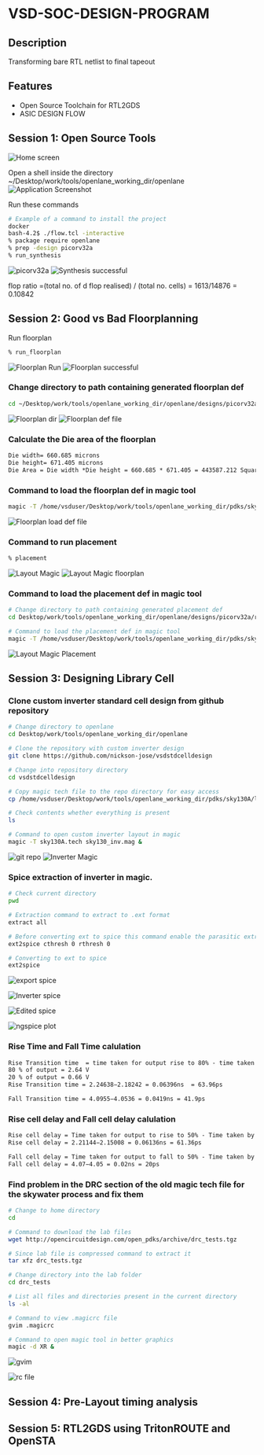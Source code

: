 
# VSD-SOC-DESIGN-PROGRAM

## Description
Transforming bare RTL netlist to final tapeout

## Features
- Open Source Toolchain for RTL2GDS
- ASIC DESIGN FLOW

## Session 1: Open Source Tools
![Home screen](assets/screen1.png)

Open a shell inside the directory  ~/Desktop/work/tools/openlane_working_dir/openlane
![Application Screenshot](assets/screen2.png)

Run these commands
```bash
# Example of a command to install the project
docker
bash-4.2$ ./flow.tcl -interactive
% package require openlane
% prep -design picorv32a
% run_synthesis
```

![picorv32a](assets/screen3.png)
![Synthesis successful](assets/screen4.png)


flop ratio =(total no. of d flop realised) / (total no. cells)
           = 1613/14876
           = 0.10842


## Session 2: Good vs Bad Floorplanning

Run floorplan
```bash
% run_floorplan
```
![Floorplan Run](assets/screen5.png)
![Floorplan successful](assets/screen6.png)


### Change directory to path containing generated floorplan def
```bash
cd ~/Desktop/work/tools/openlane_working_dir/openlane/designs/picorv32a/runs/04-10_15-44/tmp/floorplan
```
![Floorplan dir](assets/screen7.png)
![Floorplan def file](assets/screen8.png)

### Calculate the Die area of the floorplan
```markdown
Die width= 660.685 microns
Die height= 671.405 microns 
Die Area = Die width *Die height = 660.685 * 671.405 = 443587.212 Square microns
```

### Command to load the floorplan def in magic tool
```bash
magic -T /home/vsduser/Desktop/work/tools/openlane_working_dir/pdks/sky130A/libs.tech/magic/sky130A.tech lef read ../../tmp/merged.lef def read picorv32a.floorplan.def &
```
![Floorplan load def file](assets/screen9.png)

### Command to run placement
```bash
% placement
```
![Layout Magic](assets/screen10.png)
![Layout Magic floorplan](assets/screen11.png)

### Command to load the placement def in magic tool
```bash
# Change directory to path containing generated placement def
cd Desktop/work/tools/openlane_working_dir/openlane/designs/picorv32a/runs/17-03_12-06/results/placement/

# Command to load the placement def in magic tool
magic -T /home/vsduser/Desktop/work/tools/openlane_working_dir/pdks/sky130A/libs.tech/magic/sky130A.tech lef read ../../tmp/merged.lef def read picorv32a.placement.def &
```
![Layout Magic Placement](assets/screen12.png)


## Session 3: Designing Library Cell

### Clone custom inverter standard cell design from github repository
```bash
# Change directory to openlane
cd Desktop/work/tools/openlane_working_dir/openlane

# Clone the repository with custom inverter design
git clone https://github.com/nickson-jose/vsdstdcelldesign

# Change into repository directory
cd vsdstdcelldesign

# Copy magic tech file to the repo directory for easy access
cp /home/vsduser/Desktop/work/tools/openlane_working_dir/pdks/sky130A/libs.tech/magic/sky130A.tech .

# Check contents whether everything is present
ls

# Command to open custom inverter layout in magic
magic -T sky130A.tech sky130_inv.mag &
```
![git repo](assets/screen13.png)
![Inverter Magic](assets/screen14.png)

###  Spice extraction of inverter in magic.
```bash
# Check current directory
pwd

# Extraction command to extract to .ext format
extract all

# Before converting ext to spice this command enable the parasitic extraction also
ext2spice cthresh 0 rthresh 0

# Converting to ext to spice
ext2spice
```

![export spice](assets/screen15.png)

![Inverter spice](assets/screen16.png)

![Edited spice](assets/screen17.png)

![ngspice plot](assets/screen18.png)

### Rise Time and Fall Time calulation
```markdown
Rise Transition time  = time taken for output rise to 80% - time taken for output rise to 20%
80 % of output = 2.64 V
20 % of output = 0.66 V
Rise Transition time = 2.24638−2.18242 = 0.06396ns  = 63.96ps

Fall Transition time = 4.0955−4.0536 = 0.0419ns = 41.9ps
```
### Rise cell delay and Fall cell delay calulation
```markdown
Rise cell delay = Time taken for output to rise to 50% - Time taken by input to fall to 50%
Rise cell delay = 2.21144−2.15008 = 0.06136ns = 61.36ps

Fall cell delay = Time taken for output to fall to 50% - Time taken by input to rise to 50%
Fall cell delay = 4.07−4.05 = 0.02ns = 20ps
```

### Find problem in the DRC section of the old magic tech file for the skywater process and fix them
```bash
# Change to home directory
cd

# Command to download the lab files
wget http://opencircuitdesign.com/open_pdks/archive/drc_tests.tgz

# Since lab file is compressed command to extract it
tar xfz drc_tests.tgz

# Change directory into the lab folder
cd drc_tests

# List all files and directories present in the current directory
ls -al

# Command to view .magicrc file
gvim .magicrc

# Command to open magic tool in better graphics
magic -d XR &
```
![gvim](assets/screen19.png)

![rc file](assets/screen20.png)


## Session 4: Pre-Layout timing analysis
## Session 5: RTL2GDS using TritonROUTE and OpenSTA


